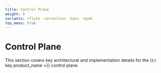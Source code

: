 ```yaml
---
title: Control Plane
weight: 9
variants: +flyte -serverless -byoc -byok
top_menu: true
---
```


# Control Plane

This section covers key architectural and implementation details for the {{< key product_name >}} control plane.
